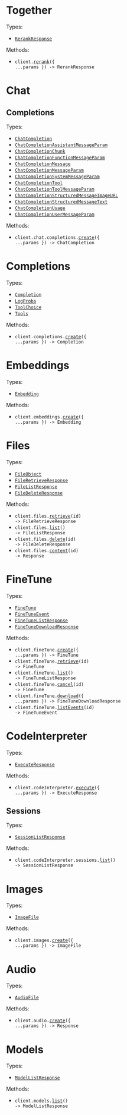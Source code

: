 # Together

Types:

- <code><a href="./src/resources/top-level.ts">RerankResponse</a></code>

Methods:

- <code title="post /rerank">client.<a href="./src/index.ts">rerank</a>({ ...params }) -> RerankResponse</code>

# Chat

## Completions

Types:

- <code><a href="./src/resources/chat/completions.ts">ChatCompletion</a></code>
- <code><a href="./src/resources/chat/completions.ts">ChatCompletionAssistantMessageParam</a></code>
- <code><a href="./src/resources/chat/completions.ts">ChatCompletionChunk</a></code>
- <code><a href="./src/resources/chat/completions.ts">ChatCompletionFunctionMessageParam</a></code>
- <code><a href="./src/resources/chat/completions.ts">ChatCompletionMessage</a></code>
- <code><a href="./src/resources/chat/completions.ts">ChatCompletionMessageParam</a></code>
- <code><a href="./src/resources/chat/completions.ts">ChatCompletionSystemMessageParam</a></code>
- <code><a href="./src/resources/chat/completions.ts">ChatCompletionTool</a></code>
- <code><a href="./src/resources/chat/completions.ts">ChatCompletionToolMessageParam</a></code>
- <code><a href="./src/resources/chat/completions.ts">ChatCompletionStructuredMessageImageURL</a></code>
- <code><a href="./src/resources/chat/completions.ts">ChatCompletionStructuredMessageText</a></code>
- <code><a href="./src/resources/chat/completions.ts">ChatCompletionUsage</a></code>
- <code><a href="./src/resources/chat/completions.ts">ChatCompletionUserMessageParam</a></code>

Methods:

- <code title="post /chat/completions">client.chat.completions.<a href="./src/resources/chat/completions.ts">create</a>({ ...params }) -> ChatCompletion</code>

# Completions

Types:

- <code><a href="./src/resources/completions.ts">Completion</a></code>
- <code><a href="./src/resources/completions.ts">LogProbs</a></code>
- <code><a href="./src/resources/completions.ts">ToolChoice</a></code>
- <code><a href="./src/resources/completions.ts">Tools</a></code>

Methods:

- <code title="post /completions">client.completions.<a href="./src/resources/completions.ts">create</a>({ ...params }) -> Completion</code>

# Embeddings

Types:

- <code><a href="./src/resources/embeddings.ts">Embedding</a></code>

Methods:

- <code title="post /embeddings">client.embeddings.<a href="./src/resources/embeddings.ts">create</a>({ ...params }) -> Embedding</code>

# Files

Types:

- <code><a href="./src/resources/files.ts">FileObject</a></code>
- <code><a href="./src/resources/files.ts">FileRetrieveResponse</a></code>
- <code><a href="./src/resources/files.ts">FileListResponse</a></code>
- <code><a href="./src/resources/files.ts">FileDeleteResponse</a></code>

Methods:

- <code title="get /files/{id}">client.files.<a href="./src/resources/files.ts">retrieve</a>(id) -> FileRetrieveResponse</code>
- <code title="get /files">client.files.<a href="./src/resources/files.ts">list</a>() -> FileListResponse</code>
- <code title="delete /files/{id}">client.files.<a href="./src/resources/files.ts">delete</a>(id) -> FileDeleteResponse</code>
- <code title="get /files/{id}/content">client.files.<a href="./src/resources/files.ts">content</a>(id) -> Response</code>

# FineTune

Types:

- <code><a href="./src/resources/fine-tune.ts">FineTune</a></code>
- <code><a href="./src/resources/fine-tune.ts">FineTuneEvent</a></code>
- <code><a href="./src/resources/fine-tune.ts">FineTuneListResponse</a></code>
- <code><a href="./src/resources/fine-tune.ts">FineTuneDownloadResponse</a></code>

Methods:

- <code title="post /fine-tunes">client.fineTune.<a href="./src/resources/fine-tune.ts">create</a>({ ...params }) -> FineTune</code>
- <code title="get /fine-tunes/{id}">client.fineTune.<a href="./src/resources/fine-tune.ts">retrieve</a>(id) -> FineTune</code>
- <code title="get /fine-tunes">client.fineTune.<a href="./src/resources/fine-tune.ts">list</a>() -> FineTuneListResponse</code>
- <code title="post /fine-tunes/{id}/cancel">client.fineTune.<a href="./src/resources/fine-tune.ts">cancel</a>(id) -> FineTune</code>
- <code title="get /finetune/download">client.fineTune.<a href="./src/resources/fine-tune.ts">download</a>({ ...params }) -> FineTuneDownloadResponse</code>
- <code title="get /fine-tunes/{id}/events">client.fineTune.<a href="./src/resources/fine-tune.ts">listEvents</a>(id) -> FineTuneEvent</code>

# CodeInterpreter

Types:

- <code><a href="./src/resources/code-interpreter/code-interpreter.ts">ExecuteResponse</a></code>

Methods:

- <code title="post /tci/execute">client.codeInterpreter.<a href="./src/resources/code-interpreter/code-interpreter.ts">execute</a>({ ...params }) -> ExecuteResponse</code>

## Sessions

Types:

- <code><a href="./src/resources/code-interpreter/sessions.ts">SessionListResponse</a></code>

Methods:

- <code title="get /tci/sessions">client.codeInterpreter.sessions.<a href="./src/resources/code-interpreter/sessions.ts">list</a>() -> SessionListResponse</code>

# Images

Types:

- <code><a href="./src/resources/images.ts">ImageFile</a></code>

Methods:

- <code title="post /images/generations">client.images.<a href="./src/resources/images.ts">create</a>({ ...params }) -> ImageFile</code>

# Audio

Types:

- <code><a href="./src/resources/audio.ts">AudioFile</a></code>

Methods:

- <code title="post /audio/speech">client.audio.<a href="./src/resources/audio.ts">create</a>({ ...params }) -> Response</code>

# Models

Types:

- <code><a href="./src/resources/models.ts">ModelListResponse</a></code>

Methods:

- <code title="get /models">client.models.<a href="./src/resources/models.ts">list</a>() -> ModelListResponse</code>
